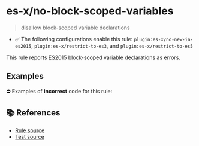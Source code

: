 # es-x/no-block-scoped-variables
> disallow block-scoped variable declarations

- ✅ The following configurations enable this rule: `plugin:es-x/no-new-in-es2015`, `plugin:es-x/restrict-to-es3`, and `plugin:es-x/restrict-to-es5`

This rule reports ES2015 block-scoped variable declarations as errors.

## Examples

⛔ Examples of **incorrect** code for this rule:

<eslint-playground type="bad" code="/*eslint es-x/no-block-scoped-variables: error */
let a = 1
const b = 2
" />

## 📚 References

- [Rule source](https://github.com/ota-meshi/eslint-plugin-es-x/blob/v5.0.0/lib/rules/no-block-scoped-variables.js)
- [Test source](https://github.com/ota-meshi/eslint-plugin-es-x/blob/v5.0.0/tests/lib/rules/no-block-scoped-variables.js)
